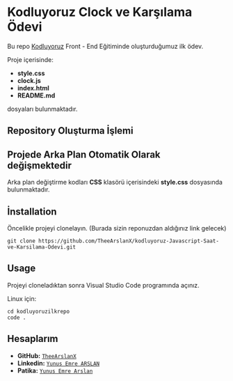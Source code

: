 # Kodluyoruz Clock ve Karşılama Ödevi

Bu repo [Kodluyoruz](https://www.kodluyoruz.org/) Front - End Eğitiminde oluşturduğumuz ilk ödev. 

Proje içerisinde:

- **style.css**
- **clock.js**
- **index.html**
- **README.md**

dosyaları bulunmaktadır.

## Repository Oluşturma İşlemi



## Projede Arka Plan Otomatik Olarak değişmektedir

Arka plan değiştirme kodları **CSS** klasörü içerisindeki **style.css** dosyasında bulunmaktadır.



## İnstallation

Öncelikle projeyi clonelayın. (Burada sizin reponuzdan aldığınız link gelecek)

```
git clone https://github.com/TheeArslanX/kodluyoruz-Javascript-Saat-ve-Karsilama-Odevi.git
```



## Usage

Projeyi cloneladıktan sonra Visual Studio Code programında açınız.

Linux için:

```
cd kodluyoruzilkrepo
code .
```



## Hesaplarım

- **GitHub:** [`TheeArslanX`](https://github.com/TheeArslanX)
- **Linkedin:** [`Yunus Emre ARSLAN`](https://linkedin.com/in/yunusemrearslan1/)
- **Patika:** [`Yunus Emre Arslan`](https://app.patika.dev/theearslan)

